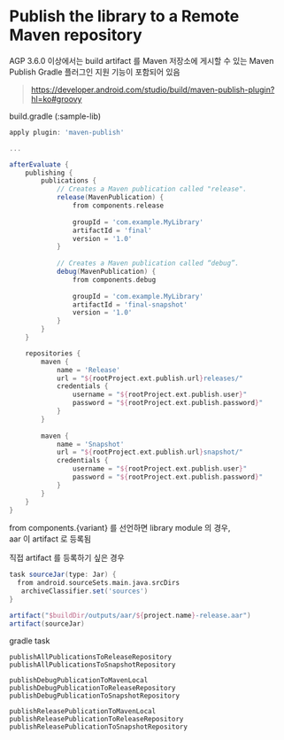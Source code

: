 

# Publish the library to a Remote Maven repository﻿

AGP 3.6.0 이상에서는 build artifact 를 Maven 저장소에 게시할 수 있는 Maven Publish Gradle 플러그인 지원 기능이 포함되어 있음
  
> https://developer.android.com/studio/build/maven-publish-plugin?hl=ko#groovy
   
build.gradle (:sample-lib)
```groovy 
apply plugin: 'maven-publish'

...

afterEvaluate {
    publishing {
        publications {
            // Creates a Maven publication called "release".
            release(MavenPublication) {
                from components.release
                
                groupId = 'com.example.MyLibrary'
                artifactId = 'final'
                version = '1.0'
            }
            
            // Creates a Maven publication called “debug”.
            debug(MavenPublication) {
                from components.debug
                
                groupId = 'com.example.MyLibrary'
                artifactId = 'final-snapshot'
                version = '1.0'
            }
        }
    }

	repositories {  
		maven {  
			name = 'Release'  
			url = "${rootProject.ext.publish.url}releases/"  
			credentials {  
				username = "${rootProject.ext.publish.user}"  
				password = "${rootProject.ext.publish.password}"  
			}  
		}
		  
		maven {  
			name = 'Snapshot'  
			url = "${rootProject.ext.publish.url}snapshot/"  
			credentials {  
				username = "${rootProject.ext.publish.user}"  
				password = "${rootProject.ext.publish.password}"  
			}  
		}
	}
}
```
from components.{variant} 를 선언하면 library module 의 경우,  
aar 이 artifact 로 등록됨  
  
직접 artifact 를 등록하기 싶은 경우  
```groovy
task sourceJar(type: Jar) {  
  from android.sourceSets.main.java.srcDirs  
   archiveClassifier.set('sources')  
}

artifact("$buildDir/outputs/aar/${project.name}-release.aar")  
artifact(sourceJar)
```

gradle task
```
publishAllPublicationsToReleaseRepository
publishAllPublicationsToSnapshotRepository

publishDebugPublicationToMavenLocal
publishDebugPublicationToReleaseRepository
publishDebugPublicationToSnapshotRepository

publishReleasePublicationToMavenLocal
publishReleasePublicationToReleaseRepository
publishReleasePublicationToSnapshotRepository
```


<!--stackedit_data:
eyJoaXN0b3J5IjpbLTE0MTc1MjM3NzQsLTIwNjgyODM0MTZdfQ
==
-->